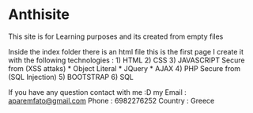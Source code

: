 # Anthisite
This site is for Learning purposes and its created from empty files

Inside the index folder there is an html file this is the first page
I create it with the following technologies : 
                                                1) HTML
                                                2) CSS
                                                3) JAVASCRIPT Secure from (XSS attaks)
                                                    * Object Literal 
                                                    * JQuery
                                                    * AJAX 
                                                4) PHP Secure from (SQL Injection)
                                                5) BOOTSTRAP
                                                6) SQL

If you have any question contact with me :D my Email : aparemfato@gmail.com
                                               Phone : 6982276252
                                               Country : Greece
                                               
                                              
                                                
